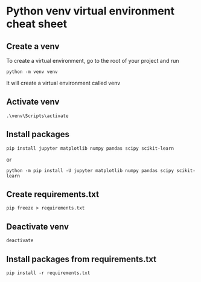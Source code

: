 # Python venv virtual environment cheat sheet
## Create a venv
To create a virtual environment, go to the root of your project and run

``python -m venv venv``

It will create a virtual environment called venv

## Activate venv
``.\venv\Scripts\activate``

## Install packages
``pip install jupyter matplotlib numpy pandas scipy scikit-learn``

or

``python -m pip install -U jupyter matplotlib numpy pandas scipy scikit-learn``

## Create requirements.txt
``pip freeze > requirements.txt``

## Deactivate venv
``deactivate``

## Install packages from requirements.txt
``pip install -r requirements.txt``